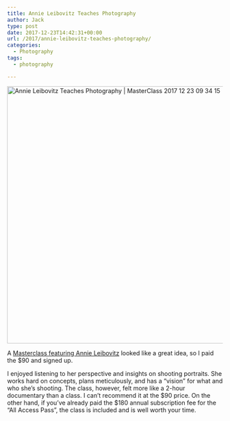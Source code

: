 ```yaml
---
title: Annie Leibovitz Teaches Photography
author: Jack
type: post
date: 2017-12-23T14:42:31+00:00
url: /2017/annie-leibovitz-teaches-photography/
categories:
  - Photography
tags:
  - photography

---
```

<img src="https://jack.baty.net/wp-content/uploads/2017/12/Annie-Leibovitz-Teaches-Photography-MasterClass-2017-12-23-09-34-15.png" alt="Annie Leibovitz Teaches Photography | MasterClass 2017 12 23 09 34 15" title="Annie Leibovitz Teaches Photography | MasterClass 2017-12-23 09-34-15.png" border="0" width="748" height="601" />

A [Masterclass featuring Annie Leibovitz][1] looked like a great idea, so I paid the $90 and signed up.

I enjoyed listening to her perspective and insights on shooting portraits. She works hard on concepts, plans meticulously, and has a &#8220;vision&#8221; for what and who she&#8217;s shooting. The class, however, felt more like a 2-hour documentary than a class. I can&#8217;t recommend it at the $90 price. On the other hand, if you&#8217;ve already paid the $180 annual subscription fee for the &#8220;All Access Pass&#8221;, the class is included and is well worth your time.

 [1]: https://www.masterclass.com/classes/annie-leibovitz-teaches-photography/